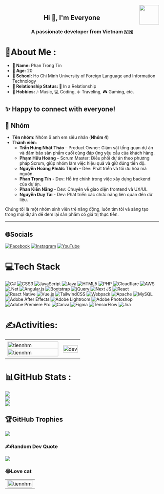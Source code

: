 <!-- <img align="left" width="400" src="https://github.githubassets.com/images/modules/profile/profile-first-repo.svg" /> -->
<img align="right" width="64" src="https://yt3.googleusercontent.com/i-zlYSC8n_BLiXNVF-t0etsgnRVIYrM9S3mF0TW3OoirvXw_-QXyKkdc8Wh3rifoZSqZMGA6nFg=s160-c-k-c0x00ffffff-no-rj" />
<!-- <img align="right" width="64" src="https://img.icons8.com/color/48/vietnam-circular.png" /> -->

<h2 align="center">Hi 👋, I'm Everyone</h2>
<p align="center">
  <h3 align="center">A passionate developer from Vietnam 🇻🇳 </h3>
</p>

# 💫About Me :

- **👤 Name:** Phan Trong Tin
- **🎂 Age:** 20
- **🏫 School:** Ho Chi Minh University of Foreign Language and Information Technology
- **💑 Relationship Status:** 💞 In a Relationship
- **🎨 Hobbies:** 🎶 Music, 💻 Coding, ✈️ Traveling, 🎮 Gaming, etc.

✨ Happy to connect with everyone!
---

## 👥 Nhóm

- **Tên nhóm**: Nhóm 6 anh em siêu nhân (**Nhóm 4**)
- **Thành viên**:
  - **Trần Hưng Nhật Thảo** – Product Owner: Giám sát tổng quan dự án và đảm bảo sản phẩm cuối cùng đáp ứng yêu cầu của khách hàng.
  - **Phạm Hữu Hoàng** – Scrum Master: Điều phối dự án theo phương pháp Scrum, giúp nhóm làm việc hiệu quả và giữ đúng tiến độ.
  - **Nguyễn Hoàng Phước Thịnh** – Dev: Phát triển và tối ưu hóa mã nguồn.
  - **Phan Trọng Tín** - Dev: Hỗ trợ chính trong việc xây dựng backend của dự án.
  - **Phan Kiến Năng** - Dev: Chuyên về giao diện frontend và UX/UI.
  - **Nguyễn Duy Tài** - Dev: Phát triển các chức năng liên quan đến dữ liệu.

Chúng tôi là một nhóm sinh viên trẻ năng động, luôn tìm tòi và sáng tạo trong mọi dự án để đem lại sản phẩm có giá trị thực tiễn.

---


## 🌐Socials
[![Facebook](https://img.shields.io/badge/Facebook-%231877F2.svg?logo=Facebook&logoColor=white)](https://facebook.com/https://www.facebook.com/p2t.29/) [![Instagram](https://img.shields.io/badge/Instagram-%23E4405F.svg?logo=Instagram&logoColor=white)](https://instagram.com/https://www.instagram.com/p2t.29/) [![YouTube](https://img.shields.io/badge/YouTube-%23FF0000.svg?logo=YouTube&logoColor=white)](https://youtube.com/c/https://www.youtube.com/@p2t29) 

# 💻Tech Stack
![C#](https://img.shields.io/badge/c%23-%23239120.svg?style=flat&logo=c-sharp&logoColor=white) ![CSS3](https://img.shields.io/badge/css3-%231572B6.svg?style=flat&logo=css3&logoColor=white) ![JavaScript](https://img.shields.io/badge/javascript-%23323330.svg?style=flat&logo=javascript&logoColor=%23F7DF1E) ![Java](https://img.shields.io/badge/java-%23ED8B00.svg?style=flat&logo=java&logoColor=white) ![HTML5](https://img.shields.io/badge/html5-%23E34F26.svg?style=flat&logo=html5&logoColor=white) ![PHP](https://img.shields.io/badge/php-%23777BB4.svg?style=flat&logo=php&logoColor=white) ![Cloudflare](https://img.shields.io/badge/Cloudflare-F38020?style=flat&logo=Cloudflare&logoColor=white) ![AWS](https://img.shields.io/badge/AWS-%23FF9900.svg?style=flat&logo=amazon-aws&logoColor=white) ![.Net](https://img.shields.io/badge/.NET-5C2D91?style=flat&logo=.net&logoColor=white) ![Angular.js](https://img.shields.io/badge/angular.js-%23E23237.svg?style=flat&logo=angularjs&logoColor=white) ![Bootstrap](https://img.shields.io/badge/bootstrap-%23563D7C.svg?style=flat&logo=bootstrap&logoColor=white) ![jQuery](https://img.shields.io/badge/jquery-%230769AD.svg?style=flat&logo=jquery&logoColor=white) ![Next JS](https://img.shields.io/badge/Next-black?style=flat&logo=next.js&logoColor=white) ![React](https://img.shields.io/badge/react-%2320232a.svg?style=flat&logo=react&logoColor=%2361DAFB) ![React Native](https://img.shields.io/badge/react_native-%2320232a.svg?style=flat&logo=react&logoColor=%2361DAFB) ![Vue.js](https://img.shields.io/badge/vuejs-%2335495e.svg?style=flat&logo=vuedotjs&logoColor=%234FC08D) ![TailwindCSS](https://img.shields.io/badge/tailwindcss-%2338B2AC.svg?style=flat&logo=tailwind-css&logoColor=white) ![Webpack](https://img.shields.io/badge/webpack-%238DD6F9.svg?style=flat&logo=webpack&logoColor=black) ![Apache](https://img.shields.io/badge/apache-%23D42029.svg?style=flat&logo=apache&logoColor=white) ![MySQL](https://img.shields.io/badge/mysql-%2300f.svg?style=flat&logo=mysql&logoColor=white) ![Adobe After Effects](https://img.shields.io/badge/Adobe%20After%20Effects-9999FF.svg?style=flat&logo=Adobe%20After%20Effects&logoColor=white) ![Adobe Lightroom](https://img.shields.io/badge/Adobe%20Lightroom-31A8FF.svg?style=flat&logo=Adobe%20Lightroom&logoColor=white) ![Adobe Photoshop](https://img.shields.io/badge/adobephotoshop-%2331A8FF.svg?style=flat&logo=adobephotoshop&logoColor=white) ![Adobe Premiere Pro](https://img.shields.io/badge/Adobe%20Premiere%20Pro-9999FF.svg?style=flat&logo=Adobe%20Premiere%20Pro&logoColor=white) ![Canva](https://img.shields.io/badge/Canva-%2300C4CC.svg?style=flat&logo=Canva&logoColor=white) 	![Figma](https://img.shields.io/badge/figma-%23F24E1E.svg?style=flat&logo=figma&logoColor=white) ![TensorFlow](https://img.shields.io/badge/TensorFlow-%23FF6F00.svg?style=flat&logo=TensorFlow&logoColor=white) ![Jira](https://img.shields.io/badge/jira-%230A0FFF.svg?style=flat&logo=jira&logoColor=white)

# ✍Activities:

<table style="width:100%;">
  <tr>
    <td>
      <img src="https://github-readme-stats.vercel.app/api/top-langs/?username=tiennhm&bg_color=FFFFFF00&text_color=179fa3&layout=compact&hide=CSS&langs_count=10&custom_title=Top%20ngôn%20ngữ%20được%20dùng" alt="tiennhm" width="100%"/>
      <img src="https://github-readme-stats.vercel.app/api?username=tiennhm&bg_color=FFFFFF00&text_color=179fa3&show_icons=true&count_private=true&include_all_commits=true&custom_title=Hoạt%20động%20trên%20Github" alt="tiennhm" width="100%"/>
    </td>
    <td>
      <p align="center"> 
        <img src="https://cdn.dribbble.com/users/1059583/screenshots/4171367/coding-freak.gif" alt="dev" width="100%"/>
      </p>
    </td>
  </tr>
</table>

# 📊GitHub Stats :
![](https://github-readme-stats.vercel.app/api?username=b1nocchio&theme=gotham&hide_border=false&include_all_commits=false&count_private=false)<br/>
![](https://github-readme-streak-stats.herokuapp.com/?user=b1nocchio&theme=gotham&hide_border=false)<br/>
![](https://github-readme-stats.vercel.app/api/top-langs/?username=b1nocchio&theme=gotham&hide_border=false&include_all_commits=false&count_private=false&layout=compact)

## 🏆GitHub Trophies
![](https://github-trophies.vercel.app/?username=b1nocchio&theme=tokyonight&no-frame=false&no-bg=true&margin-w=4)

### ✍️Random Dev Quote
![](https://quotes-github-readme.vercel.app/api?type=horizontal&theme=tokyonight)

### 😂Love cat
<table style="width:100%;">
  <tr>
    <td>
      <img src="https://media.tenor.com/uZv4t9KXvCMAAAAM/rainbow-cat-rainbow.gif" alt="tiennhm" width="100%"/>
    </td>
</table>

